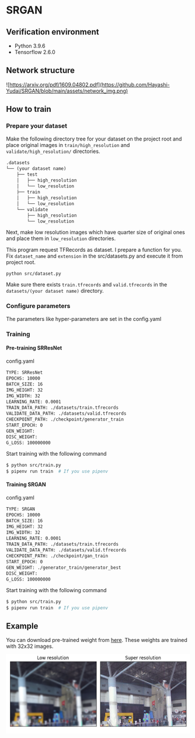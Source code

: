 # SRGAN

## Verification environment

- Python 3.9.6
- Tensorflow 2.6.0

## Network structure

![https://arxiv.org/pdf/1609.04802.pdf](https://github.com/Hayashi-Yudai/SRGAN/blob/main/assets/network_img.png)


## How to train

### Prepare your dataset

Make the following directory tree for your dataset on the project root and place original images in `train/high_resolution` and `validate/high_resolution/` directories.

```
.datasets
└── (your dataset name)
    ├── test
    │   ├── high_resolution
    │   └── low_resolution
    ├── train
    │   ├── high_resolution
    │   └── low_resolution
    └── validate
        ├── high_resolution
        └── low_resolution
```

Next, make low resolution images which have quarter size of original ones and place them in `low_resolution` directories.

This program request TFRecords as dataset. I prepare a function for you. Fix `dataset_name` and `extension` in the src/datasets.py and execute it from project root.

```bash
python src/dataset.py
```

Make sure there exists `train.tfrecords` and `valid.tfrecords` in the `datasets/(your dataset name)` directory.


### Configure parameters

The parameters like hyper-parameters are set in the config.yaml


### Training

#### Pre-training SRResNet

config.yaml
```
TYPE: SRResNet
EPOCHS: 10000
BATCH_SIZE: 16
IMG_HEIGHT: 32
IMG_WIDTH: 32
LEARNING_RATE: 0.0001
TRAIN_DATA_PATH: ./datasets/train.tfrecords
VALIDATE_DATA_PATH: ./datasets/valid.tfrecords
CHECKPOINT_PATH: ./checkpoint/generator_train
START_EPOCH: 0
GEN_WEIGHT: 
DISC_WEIGHT: 
G_LOSS: 100000000
```

Start training with the following command

```bash
$ python src/train.py
$ pipenv run train  # If you use pipenv
```

#### Training SRGAN

config.yaml
```
TYPE: SRGAN
EPOCHS: 10000
BATCH_SIZE: 16
IMG_HEIGHT: 32
IMG_WIDTH: 32
LEARNING_RATE: 0.0001
TRAIN_DATA_PATH: ./datasets/train.tfrecords
VALIDATE_DATA_PATH: ./datasets/valid.tfrecords
CHECKPOINT_PATH: ./checkpoint/gan_train
START_EPOCH: 0
GEN_WEIGHT: ./generator_train/generator_best
DISC_WEIGHT: 
G_LOSS: 100000000
```

Start training with the following command

```bash
$ python src/train.py
$ pipenv run train  # If you use pipenv
```

## Example

You can download pre-trained weight from [here](https://drive.google.com/drive/folders/1LE1AK0HVHN-_x9S3-aCUeA0mFT-D68VW?usp=sharing). These weights are trained with 32x32 images.

![](https://github.com/Hayashi-Yudai/SRGAN/blob/main/assets/test_data.png)
